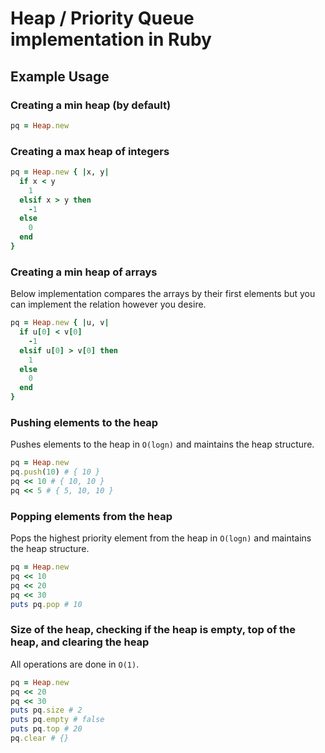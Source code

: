 # Heap / Priority Queue implementation in Ruby

## Example Usage

### Creating a min heap (by default)

```ruby
pq = Heap.new
```

### Creating a max heap of integers

```ruby
pq = Heap.new { |x, y|
  if x < y
    1
  elsif x > y then
    -1
  else
    0
  end
}
```

### Creating a min heap of arrays

Below implementation compares the arrays by their first elements but you can implement the relation however you desire.

```ruby
pq = Heap.new { |u, v|
  if u[0] < v[0]
    -1
  elsif u[0] > v[0] then
    1
  else
    0
  end
}
```

### Pushing elements to the heap

Pushes elements to the heap in `O(logn)` and maintains the heap structure.

```ruby
pq = Heap.new
pq.push(10) # { 10 }
pq << 10 # { 10, 10 }
pq << 5 # { 5, 10, 10 }
```

### Popping elements from the heap

Pops the highest priority element from the heap in `O(logn)` and maintains the heap structure.

```ruby
pq = Heap.new
pq << 10
pq << 20
pq << 30
puts pq.pop # 10
```

### Size of the heap, checking if the heap is empty, top of the heap, and clearing the heap

All operations are done in `O(1)`.

```ruby
pq = Heap.new
pq << 20
pq << 30
puts pq.size # 2
puts pq.empty # false
puts pq.top # 20
pq.clear # {}
```